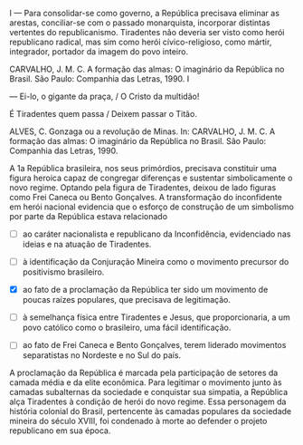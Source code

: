 

I — Para consolidar-se como governo, a República precisava eliminar as arestas, conciliar-se com o passado monarquista, incorporar distintas vertentes do republicanismo. Tiradentes não deveria ser visto como herói republicano radical, mas sim como herói cívico-religioso, como mártir, integrador, portador da imagem do povo inteiro.

CARVALHO, J. M. C. A formação das almas: O imaginário da República no Brasil. São Paulo: Companhia das Letras, 1990. I

— Ei-lo, o gigante da praça, / O Cristo da multidão!

É Tiradentes quem passa / Deixem passar o Titão.

ALVES, C. Gonzaga ou a revolução de Minas. In: CARVALHO, J. M. C. A formação das almas: O imaginário da República no Brasil. São Paulo: Companhia das Letras, 1990.

A 1a República brasileira, nos seus primórdios, precisava constituir uma figura heroica capaz de congregar diferenças e sustentar simbolicamente o novo regime. Optando pela figura de Tiradentes, deixou de lado figuras como Frei Caneca ou Bento Gonçalves. A transformação do inconfidente em herói nacional evidencia que o esforço de construção de um simbolismo por parte da República estava relacionado



- [ ] ao caráter nacionalista e republicano da Inconfidência, evidenciado nas ideias e na atuação de Tiradentes.
- [ ] à identificação da Conjuração Mineira como o movimento precursor do positivismo brasileiro.
- [x] ao fato de a proclamação da República ter sido um movimento de poucas raízes populares, que precisava de legitimação.
- [ ] à semelhança física entre Tiradentes e Jesus, que proporcionaria, a um povo católico como o brasileiro, uma fácil identificação.
- [ ] ao fato de Frei Caneca e Bento Gonçalves, terem liderado movimentos separatistas no Nordeste e no Sul do país.


A proclamação da República é marcada pela participação de setores da camada média e da elite econômica. Para legitimar o movimento junto às camadas subalternas da sociedade e conquistar sua simpatia, a República alça Tiradentes à condição de herói do novo regime. Essa personagem da história colonial do Brasil, pertencente às camadas populares da sociedade mineira do século XVIII, foi condenado à morte ao defender o projeto republicano em sua época.

        